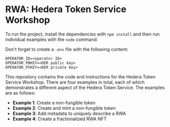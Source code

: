 # RWA: Hedera Token Service Workshop

To run the project, install the dependencies with `npm install` and then run individual examples with the `node` command.

Don't forget to create a `.env` file with the following content:

```
OPERATOR_ID=<operator ID>
OPERATOR_PBKEY=<DER public key>
OPERATOR_PVKEY=<DER private key>
```

This repository contains the code and instructions for the Hedera Token Service Workshop. There are four examples in total, each of which demonstrates a different aspect of the Hedera Token Service. The examples are as follows:

- **Example 1**: Create a non-fungible token
- **Example 2**: Create and mint a non-fungible token
- **Example 3**: Add metadata to uniquely describe a RWA
- **Example 4**: Create a fractionalized RWA NFT

